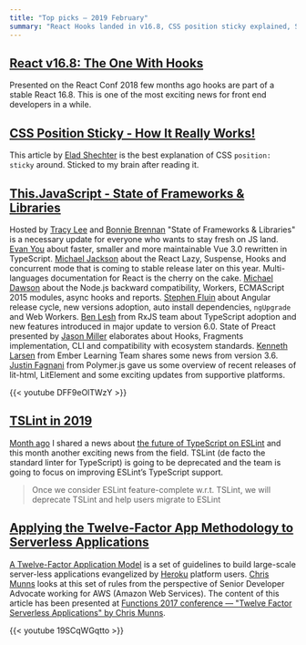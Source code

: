 ```yaml
---
title: "Top picks — 2019 February"
summary: "React Hooks landed in v16.8, CSS position sticky explained, State of JavaScript Frameworks & Libraries, future of TSLint and Twelve-Factor App Methodology to Serverless Applications."
---
```


## [React v16.8: The One With Hooks](https://reactjs.org/blog/2019/02/06/react-v16.8.0.html)

Presented on the React Conf 2018 few months ago hooks are part of a stable React 16.8. This is one of the most exciting news for front end developers in a while.

## [CSS Position Sticky - How It Really Works!](https://medium.com/@elad/css-position-sticky-how-it-really-works-54cd01dc2d46)

This article by [Elad Shechter](https://twitter.com/eladsc) is the best explanation of CSS `position: sticky` around. Sticked to my brain after reading it.

## [This.JavaScript - State of Frameworks & Libraries](https://youtu.be/DFF9eOlTWzY)

Hosted by [Tracy Lee](https://twitter.com/ladyleet) and [Bonnie Brennan](https://twitter.com/bonnster75) "State of Frameworks & Libraries" is a necessary update for everyone who wants to stay fresh on JS land. [Evan You](https://twitter.com/@youyuxi) about faster, smaller and more maintainable Vue 3.0 rewritten in TypeScript. [Michael Jackson](https://twitter.com/@mjackson) about the React Lazy, Suspense, Hooks and concurrent mode that is coming to stable release later on this year. Multi-languages documentation for React is the cherry on the cake. [Michael Dawson](https://twitter.com/@mhdawson1) about the Node.js backward compatibility, Workers, ECMAScript 2015 modules, async hooks and reports. [Stephen Fluin](https://twitter.com/@stephenfluin) about Angular release cycle, new versions adoption, auto install dependencies, `ngUpgrade` and Web Workers. [Ben Lesh](https://twitter.com/@benlesh) from RxJS team about TypeScript adoption and new features introduced in major update to version 6.0. State of Preact presented by [Jason Miller](https://twitter.com/_developit) elaborates about Hooks, Fragments implementation, CLI and compatibility with ecosystem standards. [Kenneth Larsen](https://twitter.com/kennethlarsen) from Ember Learning Team shares some news from version 3.6. [Justin Fagnani](https://twitter.com/justinfagnani) from Polymer.js gave us some overview of recent releases of lit-html, LitElement and some exciting updates from supportive platforms.

{{< youtube DFF9eOlTWzY >}}

## [TSLint in 2019](https://medium.com/palantir/tslint-in-2019-1a144c2317a9)

[Month ago](https://pawelgrzybek.com/top-picks-2019-january/) I shared a news about [the future of TypeScript on ESLint](https://eslint.org/blog/2019/01/future-typescript-eslint) and this month another exciting news from the field. TSLint (de facto the standard linter for TypeScript) is going to be deprecated and the team is going to focus on improving ESLint’s TypeScript support.

> Once we consider ESLint feature-complete w.r.t. TSLint, we will deprecate TSLint and help users migrate to ESLint

## [Applying the Twelve-Factor App Methodology to Serverless Applications](https://aws.amazon.com/blogs/compute/applying-the-twelve-factor-app-methodology-to-serverless-applications/)

[A Twelve-Factor Application Model](https://12factor.net/) is a set of guidelines to build large-scale server-less applications evangelized by [Heroku](https://www.heroku.com/) platform users. [Chris Munns](https://twitter.com/chrismunns) looks at this set of rules from the perspective of Senior Developer Advocate working for AWS (Amazon Web Services). The content of this article has been presented at [Functions 2017 conference — "Twelve Factor Serverless Applications" by Chris Munns](https://youtu.be/19SCqWGqtto).

{{< youtube 19SCqWGqtto >}}

